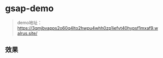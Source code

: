 # gsap-demo
> demo地址：https://3qmjbvapps2o60q4lto2hwpu4whh0zp1iefvt40hypsf1mxaf9.walrus.site/

## 效果

